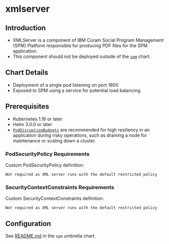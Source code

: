 # xmlserver

## Introduction

* XMLServer is a component of IBM Curam Social Program Management (SPM) Platform responsible for producing PDF files for the SPM application.
* This component should not be deployed outside of the [`spm`](../spm) chart.

## Chart Details

* Deployment of a single pod listening on port 1800
* Exposed to SPM using a service for potential load balancing

## Prerequisites

* Kubernetes 1.16 or later
* Helm 3.0.0 or later
* [`PodDisruptionBudgets`](https://kubernetes.io/docs/tasks/run-application/configure-pdb/) are recommended for high resiliency in an application during risky operations, such as draining a node for maintenance or scaling down a cluster.

### PodSecurityPolicy Requirements

Custom PodSecurityPolicy definition:

```
Not required as XML server runs with the default restricted policy
```

### SecurityContextConstraints Requirements

Custom SecurityContextConstraints definition:

```
Not required as XML server runs with the default restricted policy
```

## Configuration

See [README.md](../spm) in the `spm` umbrella chart.
